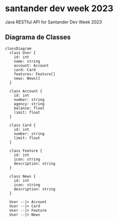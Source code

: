 # santander dev week 2023
Java RESTful API for Santander Dev Week 2023

## Diagrama de Classes

```mermaid
classDiagram
  class User {
    id: int
    name: string
    account: Account
    card: Card
    features: Feature[]
    news: News[]
  }

  class Account {
    id: int
    number: string
    agency: string
    balance: float
    limit: float
  }

  class Card {
    id: int
    number: string
    limit: float
  }

  class Feature {
    id: int
    icon: string
    description: string
  }

  class News {
    id: int
    icon: string
    description: string
  }

  User --|> Account
  User --|> Card
  User --|> Feature
  User --|> News

``` 
